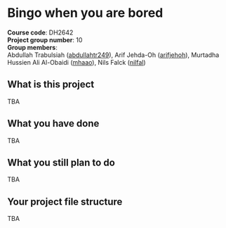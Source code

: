 # Bingo when you are bored
**Course code**: DH2642  
**Project group number**: 10  
**Group members**:   
Abdullah Trabulsiah ([abdullahtr249](https://github.com/abdullahtr249)), Arif Jehda-Oh ([arifjehoh](https://github.com/arifjehoh)), Murtadha Hussien Ali Al-Obaidi ([mhaao](https://github.com/mhaao)), Nils Falck ([nilfal](https://github.com/Nilfal))  

## What is this project
TBA

## What you have done
TBA


## What you still plan to do
TBA


## Your project file structure
TBA